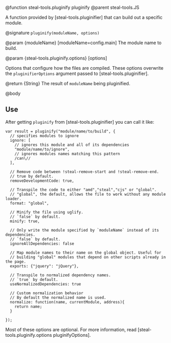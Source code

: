 @function steal-tools.pluginify pluginify
@parent steal-tools.JS 

A function provided by [steal-tools.pluginifier] that can build out a specific module.

@signature `pluginify(moduleName, options)`

@param {moduleName} [moduleName=config.main] The module name to build.

@param {steal-tools.pluginify.options} [options]

Options that configure how the files are compiled.  These options overwrite the 
`pluginifierOptions` argument passed to [steal-tools.pluginifier].

@return {String} The result of `moduleName` being pluginified.

@body

## Use

After getting `pluginify` from [steal-tools.pluginifier] you can call it like:

    var result = pluginify("module/name/to/build", {
      // specifies modules to ignore
      ignore: [
        // ignores this module and all of its dependencies
        "module/name/to/ignore",
        // ignores modules names matching this pattern
        /can\//
      ],
      
      // Remove code between !steal-remove-start and !steal-remove-end.
      // true by default.
      removeDevelopmentCode: true,
      
      // Transpile the code to either "amd","steal","cjs" or "global".
      // "global", the default, allows the file to work without any module loader.
      format: "global",
      
      // Minify the file using uglify.
      // `false` by default.
      minify: true,
      
      // Only write the module specified by `moduleName` instead of its dependencies.
      // `false` by default.
      ignoreAllDependencies: false
      
      // Map module names to their name on the global object. Useful for
      // building "global" modules that depend on other scripts already in the page.
      exports: {"jquery": "jQuery"},
      
      // Transpile to normalized dependency names.
      // `true` by default.
      useNormalizedDependencies: true
      
      // Custom normalization behavior
      // By default the normalized name is used.
      normalize: function(name, currentModule, address){
        return name;
      }
      
    });
    
Most of these options are optional.  For more 
information, read [steal-tools.pluginify.options pluginifyOptions].
